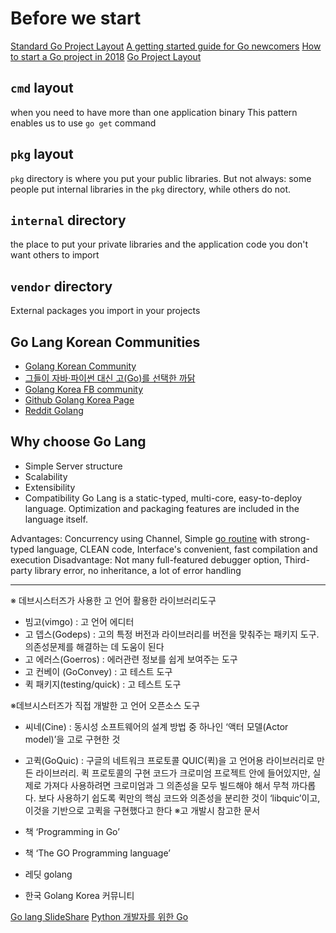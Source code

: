 # Before we start

[Standard Go Project Layout](https://github.com/golang-standards/project-layout)
[A getting started guide for Go newcomers](https://github.com/alco/gostart)
[How to start a Go project in 2018](https://boyter.org/posts/how-to-start-go-project-2018/)
[Go Project Layout](https://medium.com/golang-learn/go-project-layout-e5213cdcfaa2)

## `cmd` layout
when you need to have more than one application binary
This pattern enables us to use `go get` command
## `pkg` layout
`pkg` directory is where you put your public libraries.
But not always: some people put internal libraries in the `pkg` directory, while others do not.
## `internal` directory
the place to put your private libraries and the application code you don't want others to import
## `vendor` directory
External packages you import in your projects

## Go Lang Korean Communities
- [Golang Korean Community](https://golangkorea.github.io/)
- [그들이 자바·파이썬 대신 고(Go)를 선택한 까닭](http://www.bloter.net/archives/245951)
- [Golang Korea FB community](https://www.facebook.com/groups/golangko/about/)
- [Github Golang Korea Page](https://github.com/golangkorea)
- [Reddit Golang](https://www.reddit.com/r/golang/)

## Why choose Go Lang
- Simple Server structure
- Scalability
- Extensibility 
- Compatibility
Go Lang is a static-typed, multi-core, easy-to-deploy language. Optimization and packaging features are included in the language itself.

Advantages: Concurrency using Channel, Simple [go routine](https://gobyexample.com/goroutines) with strong-typed language, CLEAN code, Interface's convenient, fast compilation and execution 
Disadvantage: Not many full-featured debugger option, Third-party library error, no inheritance, a lot of error handling 

---

※ 데브시스터즈가 사용한 고 언어 활용한 라이브러리도구

- 빔고(vimgo) : 고 언어 에디터
- 고 뎁스(Godeps) : 고의 특정 버전과 라이브러리를 버전을 맞춰주는 패키지 도구. 의존성문제를 해결하는 데 도움이 된다
- 고 에러스(Goerros) : 에러관련 정보를 쉽게 보여주는 도구
- 고 컨베이 (GoConvey) : 고 테스트 도구
- 퀵 패키지(testing/quick) : 고 테스트 도구

※데브시스터즈가 직접 개발한 고 언어 오픈소스 도구

- 씨네(Cine) : 동시성 소프트웨어의 설계 방법 중 하나인 ‘액터 모델(Actor model)’을 고로 구현한 것
- 고퀵(GoQuic) : 구글의 네트워크 프로토콜 QUIC(퀵)을 고 언어용 라이브러리로 만든 라이브러리. 퀵  프로토콜의 구현 코드가 크로미엄 프로젝트 안에 들어있지만, 실제로 가져다 사용하려면 크로미엄과 그 의존성을 모두 빌드해야 해서 무척 까다롭다. 보다 사용하기 쉽도록 퀵만의 핵심 코드와 의존성을 분리한 것이 ‘libquic’이고, 이것을 기반으로 고퀵을 구현했다고 한다
※고 개발시 참고한 문서

- 책 ‘Programming in Go’
- 책 ‘The GO Programming language’
- 레딧 golang
- 한국 Golang Korea 커뮤니티

[Go lang SlideShare](https://www.slideshare.net/100001105751070/go-51748987)
[Python 개발자를 위한 Go](https://www.slideshare.net/leekchan/gophercon-korea-2015-python-go)
